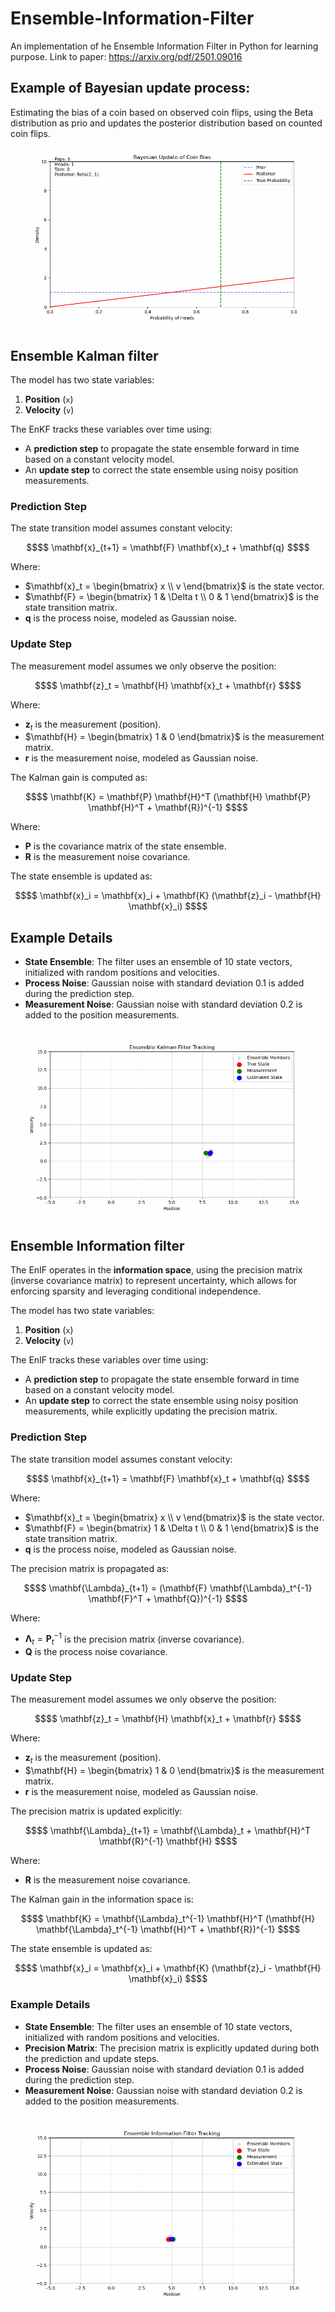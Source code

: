 <link rel="stylesheet" href="https://cdn.jsdelivr.net/npm/katex@0.13.11/dist/katex.min.css">
<script defer src="https://cdn.jsdelivr.net/npm/katex@0.13.11/dist/katex.min.js"></script>
<script defer src="https://cdn.jsdelivr.net/npm/katex@0.13.11/dist/contrib/auto-render.min.js" onload="renderMathInElement(document.body);"></script>



# Ensemble-Information-Filter
An implementation of he Ensemble Information Filter in Python for learning purpose. Link to paper: https://arxiv.org/pdf/2501.09016

## Example of Bayesian update process:

Estimating the bias of a coin based on observed coin flips, using the Beta distribution as prio and updates 
the posterior distribution based on counted coin flips.
![Bayesion update of coin flip](images/bayesian_update.gif "Bayesion update of coin flip")

## Ensemble Kalman filter

The model has two state variables:
1. **Position** (`x`)
2. **Velocity** (`v`)

The EnKF tracks these variables over time using:
- A **prediction step** to propagate the state ensemble forward in time based on a constant velocity model.
- An **update step** to correct the state ensemble using noisy position measurements.

### Prediction Step
The state transition model assumes constant velocity:
```math
$$
\mathbf{x}_{t+1} = \mathbf{F} \mathbf{x}_t + \mathbf{q}
$$
```
Where:
- $`\mathbf{x}_t = \begin{bmatrix} x \\ v \end{bmatrix}`$ is the state vector.
- $`\mathbf{F} = \begin{bmatrix} 1 & \Delta t \\ 0 & 1 \end{bmatrix}`$ is the state transition matrix.
- $`\mathbf{q}`$ is the process noise, modeled as Gaussian noise.

### Update Step
The measurement model assumes we only observe the position:
```math
$$
\mathbf{z}_t = \mathbf{H} \mathbf{x}_t + \mathbf{r}
$$
```
Where:
- $`\mathbf{z}_t`$ is the measurement (position).
- $`\mathbf{H} = \begin{bmatrix} 1 & 0 \end{bmatrix}`$ is the measurement matrix.
- $`\mathbf{r}`$ is the measurement noise, modeled as Gaussian noise.

The Kalman gain is computed as:
```math
$$
\mathbf{K} = \mathbf{P} \mathbf{H}^T (\mathbf{H} \mathbf{P} \mathbf{H}^T + \mathbf{R})^{-1}
$$
```
Where:
- $`\mathbf{P}`$ is the covariance matrix of the state ensemble.
- $`\mathbf{R}`$ is the measurement noise covariance.

The state ensemble is updated as:
```math
$$
\mathbf{x}_i = \mathbf{x}_i + \mathbf{K} (\mathbf{z}_i - \mathbf{H} \mathbf{x}_i)
$$
```

## Example Details

- **State Ensemble**: The filter uses an ensemble of 10 state vectors, initialized with random positions and velocities.
- **Process Noise**: Gaussian noise with standard deviation 0.1 is added during the prediction step.
- **Measurement Noise**: Gaussian noise with standard deviation 0.2 is added to the position measurements.

![Ensemble Kalman filter](images/enkf_tracking.gif "Ensemble Kalman filter")


## Ensemble Information filter

The EnIF operates in the **information space**, using the precision matrix (inverse covariance matrix) to represent uncertainty, which allows for enforcing sparsity and leveraging conditional independence.

The model has two state variables:
1. **Position** (`x`)
2. **Velocity** (`v`)

The EnIF tracks these variables over time using:
- A **prediction step** to propagate the state ensemble forward in time based on a constant velocity model.
- An **update step** to correct the state ensemble using noisy position measurements, while explicitly updating the precision matrix.

### Prediction Step
The state transition model assumes constant velocity:
```math
$$
\mathbf{x}_{t+1} = \mathbf{F} \mathbf{x}_t + \mathbf{q}
$$
```
Where:
- $`\mathbf{x}_t = \begin{bmatrix} x \\ v \end{bmatrix}`$ is the state vector.
- $`\mathbf{F} = \begin{bmatrix} 1 & \Delta t \\ 0 & 1 \end{bmatrix}`$ is the state transition matrix.
- $`\mathbf{q}`$ is the process noise, modeled as Gaussian noise.

The precision matrix is propagated as:
```math
$$
\mathbf{\Lambda}_{t+1} = (\mathbf{F} \mathbf{\Lambda}_t^{-1} \mathbf{F}^T + \mathbf{Q})^{-1}
$$
```
Where:
- $`\mathbf{\Lambda}_t = \mathbf{P}_t^{-1}`$ is the precision matrix (inverse covariance).
- $`\mathbf{Q}`$ is the process noise covariance.

### Update Step
The measurement model assumes we only observe the position:
```math
$$
\mathbf{z}_t = \mathbf{H} \mathbf{x}_t + \mathbf{r}
$$
```
Where:
- $`\mathbf{z}_t`$ is the measurement (position).
- $`\mathbf{H} = \begin{bmatrix} 1 & 0 \end{bmatrix}`$ is the measurement matrix.
- $`\mathbf{r}`$ is the measurement noise, modeled as Gaussian noise.

The precision matrix is updated explicitly:
```math
$$
\mathbf{\Lambda}_{t+1} = \mathbf{\Lambda}_t + \mathbf{H}^T \mathbf{R}^{-1} \mathbf{H}
$$
```
Where:
- $`\mathbf{R}`$ is the measurement noise covariance.

The Kalman gain in the information space is:
```math
$$
\mathbf{K} = \mathbf{\Lambda}_t^{-1} \mathbf{H}^T (\mathbf{H} \mathbf{\Lambda}_t^{-1} \mathbf{H}^T + \mathbf{R})^{-1}
$$
```

The state ensemble is updated as:
```math
$$
\mathbf{x}_i = \mathbf{x}_i + \mathbf{K} (\mathbf{z}_i - \mathbf{H} \mathbf{x}_i)
$$
```

### Example Details

- **State Ensemble**: The filter uses an ensemble of 10 state vectors, initialized with random positions and velocities.
- **Precision Matrix**: The precision matrix is explicitly updated during both the prediction and update steps.
- **Process Noise**: Gaussian noise with standard deviation 0.1 is added during the prediction step.
- **Measurement Noise**: Gaussian noise with standard deviation 0.2 is added to the position measurements.

![Ensemble Kalman filter](images/enif_tracking.gif "Ensemble Kalman filter")

